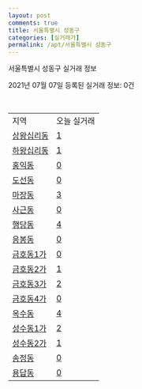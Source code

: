 ```yaml
---
layout: post
comments: true
title: 서울특별시 성동구
categories: [실거래가]
permalink: /apt/서울특별시 성동구
---
```


서울특별시 성동구 실거래 정보

2021년 07월 07일 등록된 실거래 정보: 0건

<script type="text/javascript">
  google.charts.load('current', {'packages':['corechart']});
  google.charts.setOnLoadCallback(drawChart);

  function drawChart() {
    var data = google.visualization.arrayToDataTable([['거래일', '매매', '전월세', '전매'], ['20-07', 304, 715, 0], ['20-08', 211, 614, 0], ['20-09', 149, 528, 0], ['20-10', 149, 596, 0], ['20-11', 229, 686, 0], ['20-12', 290, 717, 0], ['21-01', 206, 728, 0], ['21-02', 125, 613, 0], ['21-03', 127, 639, 0], ['21-04', 123, 442, 0], ['21-05', 153, 501, 0], ['21-06', 64, 351, 0], ['21-07', 0, 16, 0]]);

    var options = {
      title: '최근 유형별 거래량 추이',
      legend: { position: 'bottom' }
    };

    var chart = new google.visualization.LineChart(document.getElementById('columnchart_material'));
    chart.draw(data, (options));
  }
</script>

<div id="columnchart_material" style="width: 95%; margin-left: -35px"></div>
<br>
<table class="sortable">
  <tr>
    <td>지역</td>
    <td>오늘 실거래</td>
  </tr>

  
  <tr class="item">
    <td><a href="서울특별시 성동구 상왕십리동">상왕십리동</a></td>
    <td><a href="서울특별시 성동구 상왕십리동">1</a></td>
  </tr>
    

  <tr class="item">
    <td><a href="서울특별시 성동구 하왕십리동">하왕십리동</a></td>
    <td><a href="서울특별시 성동구 하왕십리동">1</a></td>
  </tr>
    

  <tr class="item">
    <td><a href="서울특별시 성동구 홍익동">홍익동</a></td>
    <td><a href="서울특별시 성동구 홍익동">0</a></td>
  </tr>
    

  <tr class="item">
    <td><a href="서울특별시 성동구 도선동">도선동</a></td>
    <td><a href="서울특별시 성동구 도선동">0</a></td>
  </tr>
    

  <tr class="item">
    <td><a href="서울특별시 성동구 마장동">마장동</a></td>
    <td><a href="서울특별시 성동구 마장동">3</a></td>
  </tr>
    

  <tr class="item">
    <td><a href="서울특별시 성동구 사근동">사근동</a></td>
    <td><a href="서울특별시 성동구 사근동">0</a></td>
  </tr>
    

  <tr class="item">
    <td><a href="서울특별시 성동구 행당동">행당동</a></td>
    <td><a href="서울특별시 성동구 행당동">4</a></td>
  </tr>
    

  <tr class="item">
    <td><a href="서울특별시 성동구 응봉동">응봉동</a></td>
    <td><a href="서울특별시 성동구 응봉동">0</a></td>
  </tr>
    

  <tr class="item">
    <td><a href="서울특별시 성동구 금호동1가">금호동1가</a></td>
    <td><a href="서울특별시 성동구 금호동1가">0</a></td>
  </tr>
    

  <tr class="item">
    <td><a href="서울특별시 성동구 금호동2가">금호동2가</a></td>
    <td><a href="서울특별시 성동구 금호동2가">1</a></td>
  </tr>
    

  <tr class="item">
    <td><a href="서울특별시 성동구 금호동3가">금호동3가</a></td>
    <td><a href="서울특별시 성동구 금호동3가">2</a></td>
  </tr>
    

  <tr class="item">
    <td><a href="서울특별시 성동구 금호동4가">금호동4가</a></td>
    <td><a href="서울특별시 성동구 금호동4가">0</a></td>
  </tr>
    

  <tr class="item">
    <td><a href="서울특별시 성동구 옥수동">옥수동</a></td>
    <td><a href="서울특별시 성동구 옥수동">4</a></td>
  </tr>
    

  <tr class="item">
    <td><a href="서울특별시 성동구 성수동1가">성수동1가</a></td>
    <td><a href="서울특별시 성동구 성수동1가">2</a></td>
  </tr>
    

  <tr class="item">
    <td><a href="서울특별시 성동구 성수동2가">성수동2가</a></td>
    <td><a href="서울특별시 성동구 성수동2가">1</a></td>
  </tr>
    

  <tr class="item">
    <td><a href="서울특별시 성동구 송정동">송정동</a></td>
    <td><a href="서울특별시 성동구 송정동">0</a></td>
  </tr>
    

  <tr class="item">
    <td><a href="서울특별시 성동구 용답동">용답동</a></td>
    <td><a href="서울특별시 성동구 용답동">0</a></td>
  </tr>
    


</table>


    